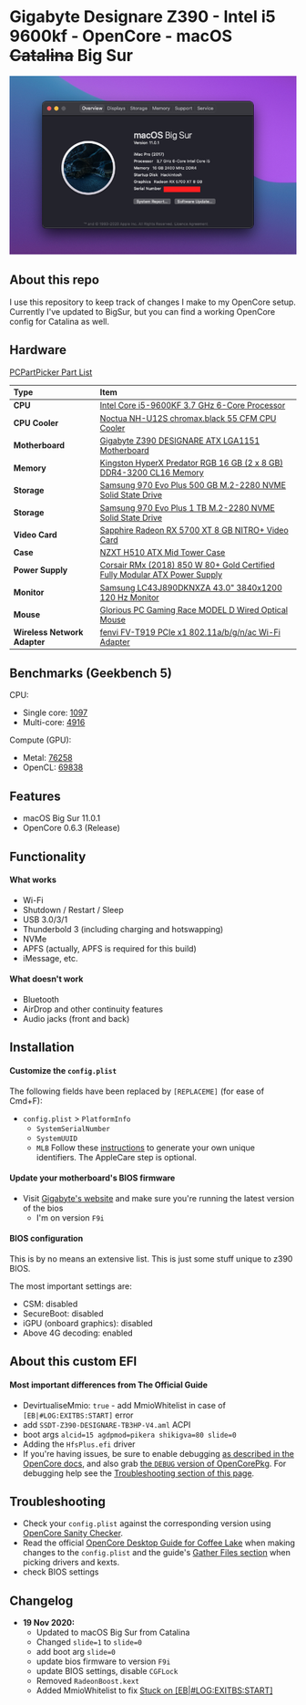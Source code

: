 # Gigabyte Designare Z390 - Intel i5 9600kf - OpenCore - macOS ~~Catalina~~ Big Sur

!["About this Mac" screenshot](about_screenshot.png)

## About this repo
I use this repository to keep track of changes I make to my OpenCore setup.
Currently I've updated to BigSur, but you can find a working OpenCore config for Catalina as well.

## Hardware
[PCPartPicker Part List](https://pcpartpicker.com/list/NRtRmg)

Type|Item
:----|:----
**CPU** | [Intel Core i5-9600KF 3.7 GHz 6-Core Processor](https://pcpartpicker.com/product/MBMwrH/intel-core-i5-9600kf-37-ghz-6-core-processor-bx80684i59600kf)
**CPU Cooler** | [Noctua NH-U12S chromax.black 55 CFM CPU Cooler](https://pcpartpicker.com/product/dMVG3C/noctua-nh-u12s-chromaxblack-55-cfm-cpu-cooler-nh-u12s-chromaxblack)
**Motherboard** | [Gigabyte Z390 DESIGNARE ATX LGA1151 Motherboard](https://pcpartpicker.com/product/ycL48d/gigabyte-z390-designare-atx-lga1151-motherboard-z390-designare)
**Memory** | [Kingston HyperX Predator RGB 16 GB (2 x 8 GB) DDR4-3200 CL16 Memory](https://pcpartpicker.com/product/rpsmP6/kingston-hyperx-predator-rgb-16-gb-2-x-8-gb-ddr4-3200-memory-hx432c16pb3ak216)
**Storage** | [Samsung 970 Evo Plus 500 GB M.2-2280 NVME Solid State Drive](https://pcpartpicker.com/product/TwWfrH/samsung-970-evo-plus-500-gb-m2-2280-nvme-solid-state-drive-mz-v7s500bam)
**Storage** | [Samsung 970 Evo Plus 1 TB M.2-2280 NVME Solid State Drive](https://pcpartpicker.com/product/Zxw7YJ/samsung-970-evo-plus-1-tb-m2-2280-nvme-solid-state-drive-mz-v7s1t0bam)
**Video Card** | [Sapphire Radeon RX 5700 XT 8 GB NITRO+ Video Card](https://pcpartpicker.com/product/WGLwrH/sapphire-radeon-rx-5700-xt-8-gb-nitro-video-card-11293-03-40g)
**Case** | [NZXT H510 ATX Mid Tower Case](https://pcpartpicker.com/product/6Cyqqs/nzxt-h510-atx-mid-tower-case-ca-h510b-w1)
**Power Supply** | [Corsair RMx (2018) 850 W 80+ Gold Certified Fully Modular ATX Power Supply](https://pcpartpicker.com/product/VgQG3C/corsair-rmx-2018-850w-80-gold-certified-fully-modular-atx-power-supply-cp-9020180-na)
**Monitor** | [Samsung LC43J890DKNXZA 43.0" 3840x1200 120 Hz Monitor](https://pcpartpicker.com/product/yCc48d/samsung-lc43j890dknxza-430-3840x1200-120hz-monitor-lc43j890dknxza)
**Mouse** | [Glorious PC Gaming Race MODEL D Wired Optical Mouse](https://pcpartpicker.com/product/6qwkcf/glorious-pc-gaming-race-model-d-wired-optical-mouse-gd-white)
**Wireless Network Adapter** | [fenvi FV-T919 PCIe x1 802.11a/b/g/n/ac Wi-Fi Adapter](https://pcpartpicker.com/product/BJ97YJ/fenvi-fv-t919-none-wi-fi-adapter-fv-t919)

## Benchmarks (Geekbench 5)
CPU:
- Single core: [1097](https://browser.geekbench.com/v5/cpu/4852820)
- Multi-core: [4916](https://browser.geekbench.com/v5/cpu/4852820)

Compute (GPU):
- Metal: [76258](https://browser.geekbench.com/v5/compute/1880481)
- OpenCL: [69838](https://browser.geekbench.com/v5/compute/1880487)

## Features
- macOS Big Sur 11.0.1
- OpenCore 0.6.3 (Release)

## **Functionality**

#### **What works** 
- Wi-Fi
- Shutdown / Restart / Sleep
- USB 3.0/3/1
- Thunderbold 3 (including charging and hotswapping)
- NVMe
- APFS (actually, APFS is required for this build)
- iMessage, etc.

#### **What doesn't work**
- Bluetooth
- AirDrop and other continuity features
- Audio jacks (front and back)
## **Installation**

#### **Customize the `config.plist`**

The following fields have been replaced by `[REPLACEME]` (for ease of Cmd+F):

- `config.plist` > `PlatformInfo`
  - `SystemSerialNumber`
  - `SystemUUID`
  - `MLB`
    Follow these [instructions](https://dortania.github.io/OpenCore-Desktop-Guide/post-install/iservices.html#generate-a-new-serial) to generate your own unique identifiers. The AppleCare step is optional.

#### **Update your motherboard's BIOS firmware**

- Visit [Gigabyte's website](https://www.gigabyte.com/us/Motherboard/Z390-DESIGNARE-rev-10/support#support-dl-bios) and make sure you're running the latest version of the bios
  - I'm on version `F9i`

#### **BIOS configuration**

This is by no means an extensive list. This is just some stuff unique to z390 BIOS.

The most important settings are:
  - CSM: disabled
  - SecureBoot: disabled
  - iGPU (onboard graphics): disabled
  - Above 4G decoding: enabled

## **About this custom EFI**

#### **Most important differences from The Official Guide**

- DevirtualiseMmio: `true` - add MmioWhitelist in case of `[EB|#LOG:EXITBS:START]` error
- add `SSDT-Z390-DESIGNARE-TB3HP-V4.aml` ACPI
- boot args `alcid=15 agdpmod=pikera shikigva=80 slide=0`
- Adding the `HfsPlus.efi` driver
- If you're having issues, be sure to enable debugging [as described in the OpenCore docs](https://dortania.github.io/OpenCore-Install-Guide/config.plist/coffee-lake.html#debug), and also grab [the `DEBUG` version of OpenCorePkg](https://github.com/acidanthera/OpenCorePkg/releases). For debugging help see the [Troubleshooting section of this page](https://github.com/baughmann/designaire-z390-intel-i9-9900k-opencore#troubleshooting).

## **Troubleshooting**

- Check your `config.plist` against the corresponding version using [OpenCore Sanity Checker](https://opencore.slowgeek.com/).
- Read the official [OpenCore Desktop Guide for Coffee Lake](https://dortania.github.io/OpenCore-Install-Guide/config.plist/coffee-lake.html) when making changes to the `config.plist` and the guide's [Gather Files section](https://dortania.github.io/OpenCore-Install-Guide/ktext.html#firmware-drivers) when picking drivers and kexts.
- check BIOS settings

## **Changelog**
- **19 Nov 2020:**
  - Updated to macOS Big Sur from Catalina
  - Changed `slide=1` to `slide=0`
  - add boot arg `slide=0`
  - update bios firmware to version `F9i`
  - update BIOS settings, disable `CGFLock`
  - Removed `RadeonBoost.kext`
  - Added MmioWhitelist to fix [Stuck on [EB|#LOG:EXITBS:START]](https://dortania.github.io/OpenCore-Install-Guide/troubleshooting/extended/kernel-issues.html#stuck-on-eb-log-exitbs-start)